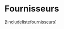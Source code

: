 # Fournisseurs

[!include[listefournisseurs](fournisseurs.listefournisseurs.autogen.md)]

















































































